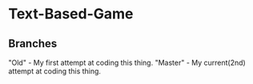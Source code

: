 # Text-Based-Game

## Branches
"Old" - My first attempt at coding this thing.
"Master" - My current(2nd) attempt at coding this thing.
